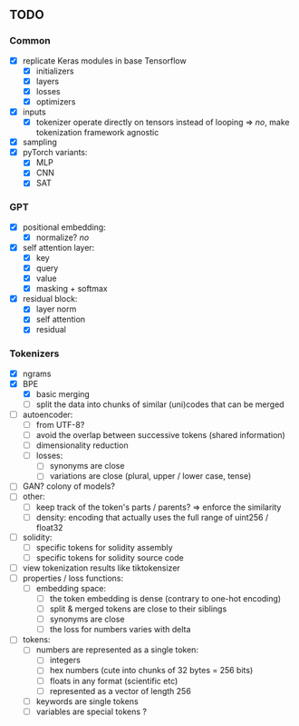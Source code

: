 ## TODO

### Common

- [x] replicate Keras modules in base Tensorflow
    - [x] initializers
    - [x] layers
    - [x] losses
    - [x] optimizers
- [x] inputs
    - [x] tokenizer operate directly on tensors instead of looping => *no*, make tokenization framework agnostic
- [x] sampling
- [x] pyTorch variants:
    - [x] MLP
    - [x] CNN
    - [x] SAT

### GPT

- [x] positional embedding:
    - [x] normalize? *no*
- [x] self attention layer:
    - [x] key
    - [x] query
    - [x] value
    - [x] masking + softmax
- [x] residual block:
    - [x] layer norm
    - [x] self attention
    - [x] residual

### Tokenizers

- [x] ngrams
- [x] BPE
    - [x] basic merging
    - [ ] split the data into chunks of similar (uni)codes that can be merged
- [ ] autoencoder:
    - [ ] from UTF-8?
    - [ ] avoid the overlap between successive tokens (shared information)
    - [ ] dimensionality reduction
    - [ ] losses:
        - [ ] synonyms are close
        - [ ] variations are close (plural, upper / lower case, tense)
- [ ] GAN? colony of models?
- [ ] other:
    - [ ] keep track of the token's parts / parents? => enforce the similarity
    - [ ] density: encoding that actually uses the full range of uint256 / float32
- [ ] solidity:
    - [ ] specific tokens for solidity assembly
    - [ ] specific tokens for solidity source code
- [ ] view tokenization results like tiktokensizer
- [ ] properties / loss functions:
    - [ ] embedding space:
        - [ ] the token embedding is dense (contrary to one-hot encoding)
        - [ ] split & merged tokens are close to their siblings
        - [ ] synonyms are close
        - [ ] the loss for numbers varies with delta
- [ ] tokens:
    - [ ] numbers are represented as a single token:
        - [ ] integers
        - [ ] hex numbers (cute into chunks of 32 bytes = 256 bits)
        - [ ] floats in any format (scientific etc)
        - [ ] represented as a vector of length 256
    - [ ] keywords are single tokens
    - [ ] variables are special tokens ?
